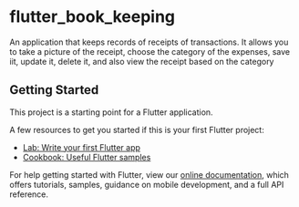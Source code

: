 # flutter_book_keeping

An application that keeps records of receipts of transactions. It allows you to take a picture of the receipt, choose the category of the expenses, save iit, update it, delete it, and also view the receipt based on the category

## Getting Started

This project is a starting point for a Flutter application.

A few resources to get you started if this is your first Flutter project:

- [Lab: Write your first Flutter app](https://flutter.io/docs/get-started/codelab)
- [Cookbook: Useful Flutter samples](https://flutter.io/docs/cookbook)

For help getting started with Flutter, view our 
[online documentation](https://flutter.io/docs), which offers tutorials, 
samples, guidance on mobile development, and a full API reference.
